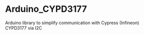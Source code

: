 # Arduino_CYPD3177
Arduino library to simplify communication with Cypress (Infineon) CYPD3177 via I2C
